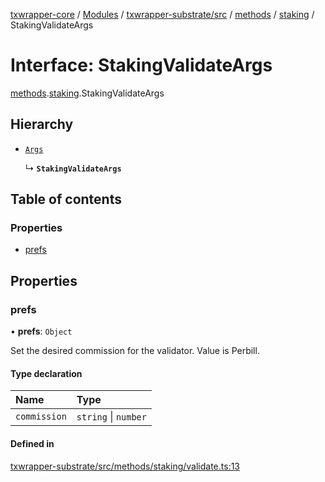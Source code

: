 [txwrapper-core](../README.md) / [Modules](../modules.md) / [txwrapper-substrate/src](../modules/txwrapper_substrate_src.md) / [methods](../modules/txwrapper_substrate_src.methods.md) / [staking](../modules/txwrapper_substrate_src.methods.staking.md) / StakingValidateArgs

# Interface: StakingValidateArgs

[methods](../modules/txwrapper_substrate_src.methods.md).[staking](../modules/txwrapper_substrate_src.methods.staking.md).StakingValidateArgs

## Hierarchy

- [`Args`](../modules/txwrapper_core_src.md#args)

  ↳ **`StakingValidateArgs`**

## Table of contents

### Properties

- [prefs](txwrapper_substrate_src.methods.staking.StakingValidateArgs.md#prefs)

## Properties

### prefs

• **prefs**: `Object`

Set the desired commission for the validator. Value is Perbill.

#### Type declaration

| Name | Type |
| :------ | :------ |
| `commission` | `string` \| `number` |

#### Defined in

[txwrapper-substrate/src/methods/staking/validate.ts:13](https://github.com/paritytech/txwrapper-core/blob/6c32f05/packages/txwrapper-substrate/src/methods/staking/validate.ts#L13)
